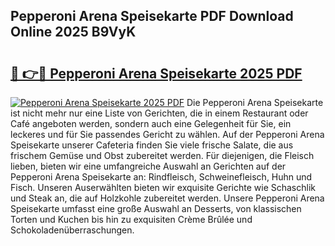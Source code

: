 ## Pepperoni Arena Speisekarte PDF Download Online 2025 B9VyK

# <h2><a href="http://gca444z.nevu.top/?p=Pepperoni+Arena+Speisekarte">🔗 👉🔴 Pepperoni Arena Speisekarte 2025 PDF</a></h2>

[![Pepperoni Arena Speisekarte 2025 PDF](https://i.imgur.com/dBaPXMq.png)](http://gca444z.nevu.top/?p=Pepperoni+Arena+Speisekarte)
Die Pepperoni Arena Speisekarte ist nicht mehr nur eine Liste von Gerichten, die in einem Restaurant oder Café angeboten werden, sondern auch eine Gelegenheit für Sie, ein leckeres und für Sie passendes Gericht zu wählen. Auf der Pepperoni Arena Speisekarte unserer Cafeteria finden Sie viele frische Salate, die aus frischem Gemüse und Obst zubereitet werden. Für diejenigen, die Fleisch lieben, bieten wir eine umfangreiche Auswahl an Gerichten auf der Pepperoni Arena Speisekarte an: Rindfleisch, Schweinefleisch, Huhn und Fisch. Unseren Auserwählten bieten wir exquisite Gerichte wie Schaschlik und Steak an, die auf Holzkohle zubereitet werden. Unsere Pepperoni Arena Speisekarte umfasst eine große Auswahl an Desserts, von klassischen Torten und Kuchen bis hin zu exquisiten Crème Brûlée und Schokoladenüberraschungen.
